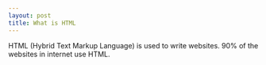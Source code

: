 ```yaml
---
layout: post
title: What is HTML
---
```


HTML (Hybrid Text Markup Language) is used to write websites. 90% of the websites in internet use HTML.